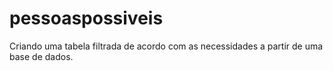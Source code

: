 # pessoaspossiveis

Criando uma tabela filtrada de acordo com as necessidades a partir de uma base de dados.
